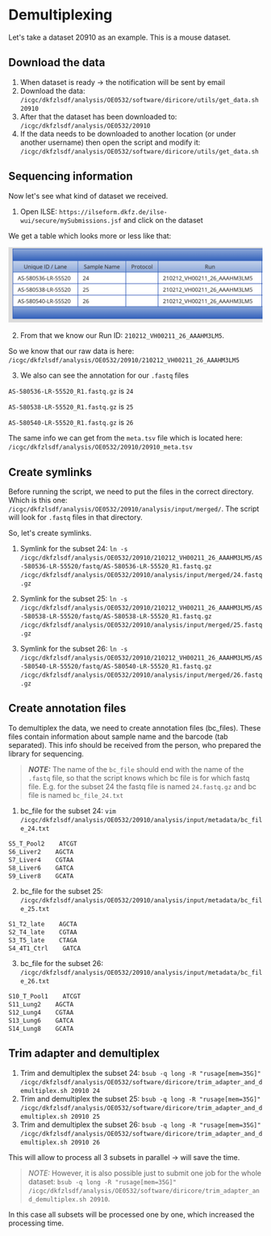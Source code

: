 # Demultiplexing
Let's take a dataset 20910 as an example. This is a mouse dataset.

## Download the data
1. When dataset is ready -> the notification will be sent by email
2. Download the data: `/icgc/dkfzlsdf/analysis/OE0532/software/diricore/utils/get_data.sh 20910`
3. After that the dataset has been downloaded to: `/icgc/dkfzlsdf/analysis/OE0532/20910`
4. If the data needs to be downloaded to another location (or under another username) then open the script and modify it:  `/icgc/dkfzlsdf/analysis/OE0532/software/diricore/utils/get_data.sh`

## Sequencing information
Now let's see what kind of dataset we received.
1. Open ILSE: `https://ilseform.dkfz.de/ilse-wui/secure/mySubmissions.jsf` and click on the dataset

We get a table which looks more or less like that: 

![table](/pics/ilse_table.png)

2. From that we know our Run ID: `210212_VH00211_26_AAAHM3LM5`. 

So we know that our raw data is here: `/icgc/dkfzlsdf/analysis/OE0532/20910/210212_VH00211_26_AAAHM3LM5` 

3. We also can see the annotation for our `.fastq` files

`AS-580536-LR-55520_R1.fastq.gz` is `24`

`AS-580538-LR-55520_R1.fastq.gz` is `25`

`AS-580540-LR-55520_R1.fastq.gz` is `26`

The same info we can get from the `meta.tsv` file which is located here: `/icgc/dkfzlsdf/analysis/OE0532/20910/20910_meta.tsv`

## Create symlinks
Before running the script, we need to put the files in the correct directory. Which is this one: `/icgc/dkfzlsdf/analysis/OE0532/20910/analysis/input/merged/`. The script will look for `.fastq` files in that directory.

So, let's create symlinks.
1. Symlink for the subset 24:  `ln -s /icgc/dkfzlsdf/analysis/OE0532/20910/210212_VH00211_26_AAAHM3LM5/AS-580536-LR-55520/fastq/AS-580536-LR-55520_R1.fastq.gz /icgc/dkfzlsdf/analysis/OE0532/20910/analysis/input/merged/24.fastq.gz`

2. Symlink for the subset 25: `ln -s /icgc/dkfzlsdf/analysis/OE0532/20910/210212_VH00211_26_AAAHM3LM5/AS-580538-LR-55520/fastq/AS-580538-LR-55520_R1.fastq.gz /icgc/dkfzlsdf/analysis/OE0532/20910/analysis/input/merged/25.fastq.gz`

3. Symlink for the subset 26: `ln -s /icgc/dkfzlsdf/analysis/OE0532/20910/210212_VH00211_26_AAAHM3LM5/AS-580540-LR-55520/fastq/AS-580540-LR-55520_R1.fastq.gz /icgc/dkfzlsdf/analysis/OE0532/20910/analysis/input/merged/26.fastq.gz` 

## Create annotation files
To demultiplex the data, we need to create annotation files (bc_files). These files contain information about sample name and the barcode (tab separated). This info should be received from the person, who prepared the library for sequencing. 

> **_NOTE:_** The name of the `bc_file` should end with the name of the `.fastq` file, so that the script knows which bc file is for which fastq file. E.g. for the subset 24 the fastq file is named `24.fastq.gz` and bc file is named `bc_file_24.txt`

1. bc_file for the subset 24: `vim /icgc/dkfzlsdf/analysis/OE0532/20910/analysis/input/metadata/bc_file_24.txt`

```
S5_T_Pool2    ATCGT
S6_Liver2    AGCTA
S7_Liver4    CGTAA
S8_Liver6    GATCA
S9_Liver8    GCATA
```

2. bc_file for the subset 25: `/icgc/dkfzlsdf/analysis/OE0532/20910/analysis/input/metadata/bc_file_25.txt`

```
S1_T2_late    AGCTA
S2_T4_late    CGTAA
S3_T5_late    CTAGA
S4_4T1_Ctrl    GATCA
```


3. bc_file for the subset 26: `/icgc/dkfzlsdf/analysis/OE0532/20910/analysis/input/metadata/bc_file_26.txt`

```
S10_T_Pool1    ATCGT
S11_Lung2    AGCTA
S12_Lung4    CGTAA
S13_Lung6    GATCA
S14_Lung8    GCATA
```

## Trim adapter and demultiplex
1. Trim and demultiplex the subset 24: `bsub -q long -R "rusage[mem=35G]" /icgc/dkfzlsdf/analysis/OE0532/software/diricore/trim_adapter_and_demultiplex.sh 20910 24`
2. Trim and demultiplex the subset 25: `bsub -q long -R "rusage[mem=35G]" /icgc/dkfzlsdf/analysis/OE0532/software/diricore/trim_adapter_and_demultiplex.sh 20910 25`
3. Trim and demultiplex the subset 26: `bsub -q long -R "rusage[mem=35G]" /icgc/dkfzlsdf/analysis/OE0532/software/diricore/trim_adapter_and_demultiplex.sh 20910 26`

This will allow to process all 3 subsets in parallel -> will save the time. 

> *_NOTE:_* However, it is also possible just to submit one job for the whole dataset: `bsub -q long -R "rusage[mem=35G]" /icgc/dkfzlsdf/analysis/OE0532/software/diricore/trim_adapter_and_demultiplex.sh 20910`. 

In this case all subsets will be processed one by one, which increased the processing time. 

